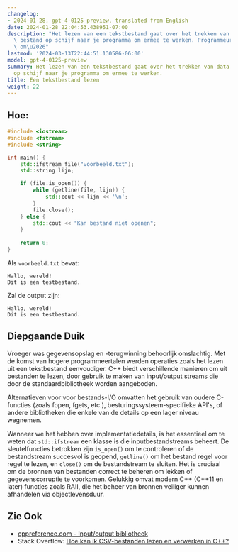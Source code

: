 ```yaml
---
changelog:
- 2024-01-28, gpt-4-0125-preview, translated from English
date: 2024-01-28 22:04:53.438951-07:00
description: "Het lezen van een tekstbestand gaat over het trekken van data uit een\
  \ bestand op schijf naar je programma om ermee te werken. Programmeurs doen dit\
  \ om\u2026"
lastmod: '2024-03-13T22:44:51.130586-06:00'
model: gpt-4-0125-preview
summary: Het lezen van een tekstbestand gaat over het trekken van data uit een bestand
  op schijf naar je programma om ermee te werken.
title: Een tekstbestand lezen
weight: 22
---
```


## Hoe:
```C++
#include <iostream>
#include <fstream>
#include <string>

int main() {
    std::ifstream file("voorbeeld.txt");
    std::string lijn;

    if (file.is_open()) {
        while (getline(file, lijn)) {
            std::cout << lijn << '\n';
        }
        file.close();
    } else {
        std::cout << "Kan bestand niet openen";
    }
    
    return 0;
}
```
Als `voorbeeld.txt` bevat:
```
Hallo, wereld!
Dit is een testbestand.
```
Zal de output zijn:
```
Hallo, wereld!
Dit is een testbestand.
```

## Diepgaande Duik
Vroeger was gegevensopslag en -terugwinning behoorlijk omslachtig. Met de komst van hogere programmeertalen werden operaties zoals het lezen uit een tekstbestand eenvoudiger. C++ biedt verschillende manieren om uit bestanden te lezen, door gebruik te maken van input/output streams die door de standaardbibliotheek worden aangeboden.

Alternatieven voor <fstream> voor bestands-I/O omvatten het gebruik van oudere C-functies (zoals fopen, fgets, etc.), besturingssysteem-specifieke API's, of andere bibliotheken die enkele van de details op een lager niveau wegnemen.

Wanneer we het hebben over implementatiedetails, is het essentieel om te weten dat `std::ifstream` een klasse is die inputbestandstreams beheert. De sleutelfuncties betrokken zijn `is_open()` om te controleren of de bestandstream succesvol is geopend, `getline()` om het bestand regel voor regel te lezen, en `close()` om de bestandstream te sluiten. Het is cruciaal om de bronnen van bestanden correct te beheren om lekken of gegevenscorruptie te voorkomen. Gelukkig omvat modern C++ (C++11 en later) functies zoals RAII, die het beheer van bronnen veiliger kunnen afhandelen via objectlevensduur.

## Zie Ook
- [cppreference.com - Input/output bibliotheek](https://en.cppreference.com/w/cpp/io)
- Stack Overflow: [Hoe kan ik CSV-bestanden lezen en verwerken in C++?](https://stackoverflow.com/questions/1120140/how-can-i-read-and-parse-csv-files-in-c)
